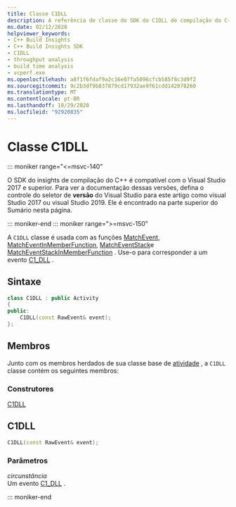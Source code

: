 ```yaml
---
title: Classe C1DLL
description: A referência de classe do SDK do C1DLL de compilação do C++.
ms.date: 02/12/2020
helpviewer_keywords:
- C++ Build Insights
- C++ Build Insights SDK
- C1DLL
- throughput analysis
- build time analysis
- vcperf.exe
ms.openlocfilehash: a8f1f6fdaf9a2c16e07fa5096cfcb585f8c3d9f2
ms.sourcegitcommit: 9c2b3df9b837879cd17932ae9f61cdd142078260
ms.translationtype: MT
ms.contentlocale: pt-BR
ms.lasthandoff: 10/29/2020
ms.locfileid: "92920835"
---
```

# <a name="c1dll-class"></a>Classe C1DLL

::: moniker range="<=msvc-140"

O SDK do insights de compilação do C++ é compatível com o Visual Studio 2017 e superior. Para ver a documentação dessas versões, defina o controle do seletor de **versão** do Visual Studio para este artigo como visual Studio 2017 ou visual Studio 2019. Ele é encontrado na parte superior do Sumário nesta página.

::: moniker-end
::: moniker range=">=msvc-150"

A `C1DLL` classe é usada com as funções [MatchEvent](../functions/match-event.md), [MatchEventInMemberFunction](../functions/match-event-in-member-function.md), [MatchEventStack](../functions/match-event-stack.md)e [MatchEventStackInMemberFunction](../functions/match-event-stack-in-member-function.md) . Use-o para corresponder a um evento [C1_DLL](../event-table.md#c1-dll) .

## <a name="syntax"></a>Sintaxe

```cpp
class C1DLL : public Activity
{
public:
    C1DLL(const RawEvent& event);
};
```

## <a name="members"></a>Membros

Junto com os membros herdados de sua classe base de [atividade](activity.md) , a `C1DLL` classe contém os seguintes membros:

### <a name="constructors"></a>Construtores

[C1DLL](#c1-dll)

## <a name="c1dll"></a><a name="c1-dll"></a> C1DLL

```cpp
C1DLL(const RawEvent& event);
```

### <a name="parameters"></a>Parâmetros

*circunstância*\
Um evento [C1_DLL](../event-table.md#c1-dll) .

::: moniker-end
